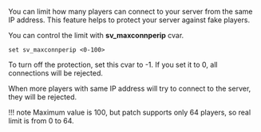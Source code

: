 You can limit how many players can connect to your server from the same IP address.
This feature helps to protect your server against fake players.

You can control the limit with **sv_maxconnperip** cvar.

```
set sv_maxconnperip <0-100>
```

To turn off the protection, set this cvar to -1.
If you set it to 0, all connections will be rejected.

When more players with same IP address will try to connect to the server, they will be rejected.

!!! note
    Maximum value is 100, but patch supports only 64 players, so real limit is from 0 to 64.

